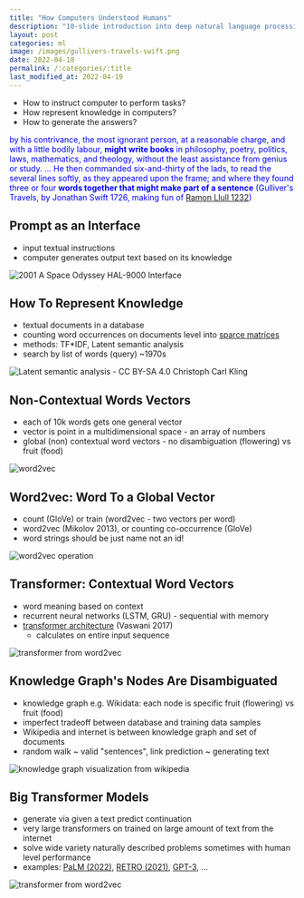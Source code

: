 ```yaml
---
title: "How Computers Understood Humans"
description: "10-slide introduction into deep natural language processing of 2022."
layout: post
categories: ml
image: /images/gullivers-travels-swift.png
date: 2022-04-18
permalink: /:categories/:title
last_modified_at: 2022-04-19
---
```

- How to instruct computer to perform tasks?
- How represent knowledge in computers?
- How to generate the answers?

<p style="color: blue">
by his contrivance, the most ignorant person, at a reasonable charge, and with a little bodily labour, <b>might write books</b> in philosophy, poetry, politics, laws, mathematics, and theology, without the least assistance from genius or study.
... He then commanded six-and-thirty of the lads, to read the several lines softly, as they appeared upon the frame; and where they found three or four <b>words together that might make part of a sentence</b>
(Gulliver's Travels, by Jonathan Swift 1726, making fun of <a href="https://www.researchgate.net/publication/221502602_Llull_as_Computer_Scientist_or_Why_Llull_Was_One_of_Us">Ramon Llull 1232</a>)
</p>


## Prompt as an Interface
- input textual instructions
- computer generates output text based on its knowledge

![2001 A Space Odyssey HAL-9000 Interface](/images/2001-A-Space-Odyssey-HAL-9000-Interface-3.jpg)


## How To Represent Knowledge
- textual documents in a database
- counting word occurrences on documents level into [sparce matrices](/ml/sparse-matrix-why-and-when)
- methods: TF*IDF, Latent semantic analysis
- search by list of words (query) ~1970s

![Latent semantic analysis - CC BY-SA 4.0 Christoph Carl Kling](/images/latent-semantic-analysis-wiki.png)


## Non-Contextual Words Vectors
- each of 10k words gets one general vector
- vector is point in a multidimensional space - an array of numbers
- global (non) contextual word vectors - no disambiguation (flowering) vs fruit (food)

![word2vec](/images/word2vec-10k-tensorflow-projector.png)


## Word2vec: Word To a Global Vector
- count (GloVe) or train (word2vec - two vectors per word)
- word2vec (Mikolov 2013), or counting co-occurrence (GloVe)
- word strings should be just name not an id!

![word2vec operation](/images/word2vec.jpg)


## Transformer: Contextual Word Vectors
- word meaning based on context
- recurrent neural networks (LSTM, GRU) - sequential with memory
- [transformer architecture](/ml/transformers-self-attention-mechanism-simplified) (Vaswani 2017)
  - calculates on entire input sequence
   
![transformer from word2vec](/images/transformer-from-word2vec.jpg)


## Knowledge Graph's Nodes Are Disambiguated
- knowledge graph e.g. Wikidata: each node is specific fruit (flowering) vs fruit (food)
- imperfect tradeoff between database and training data samples
- Wikipedia and internet is between knowledge graph and set of documents
- random walk ~ valid "sentences", link prediction ~ generating text

![knowledge graph visualization from wikipedia](/images/knowledge-graph.jpg)


## Big Transformer Models
- generate via given a text predict continuation
- very large transformers on trained on large amount of text from the internet
- solve wide variety naturally described problems sometimes with human level performance
- examples: [PaLM (2022)](/ml/googles-pathways-language-model-and-chain-of-thought), [RETRO (2021)](/ml/DeepMinds-RETRO-Transformer-Model), [GPT-3](https://arxiv.org/pdf/2005.14165.pdf), ...

![transformer from word2vec](/images/transformer-from-word2vec.jpg)
